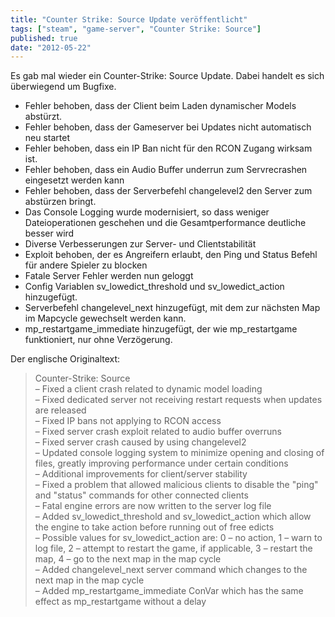 ```yaml
---
title: "Counter Strike: Source Update veröffentlicht"
tags: ["steam", "game-server", "Counter Strike: Source"]
published: true
date: "2012-05-22"
---
```


Es gab mal wieder ein Counter-Strike: Source Update. Dabei handelt es sich überwiegend um Bugfixe.

- Fehler behoben, dass der Client beim Laden dynamischer Models abstürzt.
- Fehler behoben, dass der Gameserver bei Updates nicht automatisch neu startet
- Fehler behoben, dass ein IP Ban nicht für den RCON Zugang wirksam ist.
- Fehler behoben, dass ein Audio Buffer underrun zum Servrecrashen eingesetzt werden kann
- Fehler behoben, dass der Serverbefehl changelevel2 den Server zum abstürzen bringt.
- Das Console Logging wurde modernisiert, so dass weniger Dateioperationen geschehen und die Gesamtperformance deutliche besser wird
- Diverse Verbesserungen zur Server- und Clientstabilität
- Exploit behoben, der es Angreifern erlaubt, den Ping und Status Befehl für andere Spieler zu blocken
- Fatale Server Fehler werden nun geloggt
- Config Variablen sv_lowedict_threshold und sv_lowedict_action hinzugefügt.
- Serverbefehl changelevel_next hinzugefügt, mit dem zur nächsten Map im Mapcycle gewechselt werden kann.
- mp_restartgame_immediate hinzugefügt, der wie mp_restartgame funktioniert, nur ohne Verzögerung.

Der englische Originaltext:

> Counter-Strike: Source  
> – Fixed a client crash related to dynamic model loading  
> – Fixed dedicated server not receiving restart requests when updates are released  
> – Fixed IP bans not applying to RCON access  
> – Fixed server crash exploit related to audio buffer overruns  
> – Fixed server crash caused by using changelevel2  
> – Updated console logging system to minimize opening and closing of files, greatly improving performance under certain conditions  
> – Additional improvements for client/server stability  
> – Fixed a problem that allowed malicious clients to disable the "ping" and "status" commands for other connected clients  
> – Fatal engine errors are now written to the server log file  
> – Added sv_lowedict_threshold and sv_lowedict_action which allow the engine to take action before running out of free edicts  
>  – Possible values for sv_lowedict_action are: 0 – no action, 1 – warn to log file, 2 – attempt to restart the game, if applicable, 3 – restart the map, 4 – go to the next map in the map cycle  
> – Added changelevel_next server command which changes to the next map in the map cycle  
> – Added mp_restartgame_immediate ConVar which has the same effect as mp_restartgame without a delay

